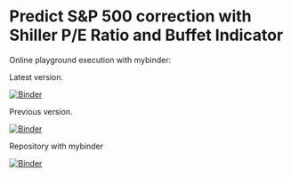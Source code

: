 # Predict S&P 500 correction with Shiller P/E Ratio and Buffet Indicator

Online playground execution with mybinder:

Latest version.

[![Binder](https://mybinder.org/badge_logo.svg)](https://mybinder.org/v2/gh/itsergiu/Predict-S-P-500-correction-with-Shiller-PE-Ratio-and-Buffet-Indicator/c41c6293f3abea005dc799e9a0e547201623dd77?urlpath=lab%2Ftree%2FPrediction%20of%20S%26P%20500%20correction%20within%20next%206%20months.ipynb)

Previous version.

[![Binder](https://mybinder.org/badge_logo.svg)](https://mybinder.org/v2/gh/itsergiu/Predict-S-P-500-correction-with-Shiller-PE-Ratio-and-Buffet-Indicator/c41c6293f3abea005dc799e9a0e547201623dd77?urlpath=lab%2Ftree%2FPredict%20S%26P%20500%20correction%20with%20Shiller%20PE%20Ratio.ipynb)

Repository with mybinder

[![Binder](https://mybinder.org/badge_logo.svg)](https://mybinder.org/v2/gh/itsergiu/Predict-S-P-500-correction-with-Shiller-PE-Ratio/HEAD)

 
